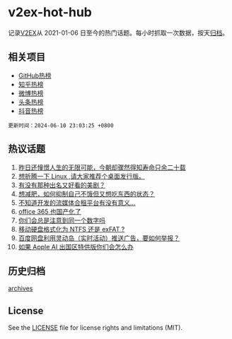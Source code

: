 # v2ex-hot-hub

 记录[V2EX](https://www.v2ex.com/)从 2021-01-06 日至今的热门话题。每小时抓取一次数据，按天[归档](archives)。
 
 ## 相关项目

- [GitHub热榜](https://github.com/it985/github-hot-hub)
- [知乎热榜](https://github.com/it985/zhihu-hot-hub)
- [微博热榜](https://github.com/it985/weibo-hot-hub)
- [头条热榜](https://github.com/it985/toutiao-hot-hub)
- [抖音热榜](https://github.com/it985/douyin-hot-hub)


 `更新时间：2024-06-10 23:03:25 +0800`

## 热议话题

1. [昨日还憧憬人生的无限可能，今朝却骤然得知寿命只余二十载](https://www.v2ex.com/t/1048181)
1. [想折腾一下 Linux ,请大家推荐个桌面发行版。](https://www.v2ex.com/t/1048210)
1. [有没有那种出名又好看的美剧？](https://www.v2ex.com/t/1048167)
1. [想减肥，如何抑制自己不饿但又想吃东西的状态？](https://www.v2ex.com/t/1048211)
1. [不知道开发的流媒体合租平台有没有意义…](https://www.v2ex.com/t/1048189)
1. [office 365 也国产化了](https://www.v2ex.com/t/1048191)
1. [你们会总是注意到同一个数字吗](https://www.v2ex.com/t/1048215)
1. [移动硬盘格式化为 NTFS 还是 exFAT ?](https://www.v2ex.com/t/1048204)
1. [百度网盘利用灵动岛（实时活动）推送广告，要如何举报？](https://www.v2ex.com/t/1048247)
1. [如果 Apple AI 出国区特供版你们会怎么办](https://www.v2ex.com/t/1048222)

## 历史归档

[archives](archives)

## License

See the [LICENSE](LICENSE) file for license rights and limitations (MIT).
